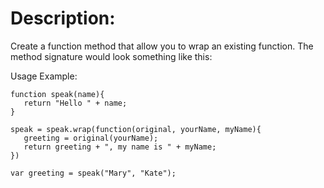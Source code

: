 # Description:
Create a function method that allow you to wrap an existing function. The method signature would look something like this:

Usage Example:
```
function speak(name){
   return "Hello " + name;
}

speak = speak.wrap(function(original, yourName, myName){
   greeting = original(yourName);
   return greeting + ", my name is " + myName;
})

var greeting = speak("Mary", "Kate");
```